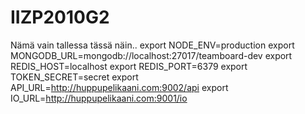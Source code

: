 # IIZP2010G2


Nämä vain tallessa tässä näin.. 
export NODE_ENV=production
export MONGODB_URL=mongodb://localhost:27017/teamboard-dev
export REDIS_HOST=localhost
export REDIS_PORT=6379
export TOKEN_SECRET=secret
export API_URL=http://huppupelikaani.com:9002/api
export IO_URL=http://huppupelikaani.com:9001/io
